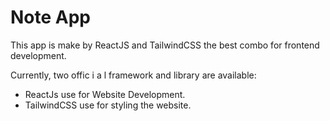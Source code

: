 # Note App

This app is make by ReactJS and TailwindCSS the best combo for frontend development.

Currently, two offic i a l framework and library are available:

- ReactJs use for Website Development.
- TailwindCSS use for styling the website.
